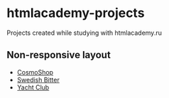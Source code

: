 # htmlacademy-projects
Projects created while studying with htmlacademy.ru

## Non-responsive layout
+ [CosmoShop](https://anuta2310.github.io/htmlacademy-projects/cosmoshop) 
+ [Swedish Bitter](https://anuta2310.github.io/htmlacademy-projects/swedish-bitter)
+ [Yacht Club](https://anuta2310.github.io/htmlacademy-projects/sail-club)
